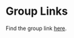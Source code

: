 # Group Links

Find the group link [here](https://docs.google.com/spreadsheets/d/1yf2ochHd5cG0vA_eRcMBR7E-KJoHrdFaIoL2VfNVzv4/edit?usp=sharing).
